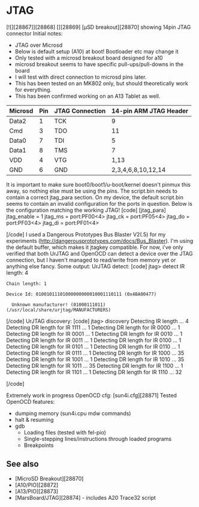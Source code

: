 # JTAG
[![][28867]][28868]
[][28869]
[µSD breakout][28870] showing 14pin JTAG connector
Initial notes: 
  * JTAG over Microsd
  * Below is default setup (A10) at boot! Bootloader etc may change it
  * Only tested with a microsd breakout board designed for a10
  * microsd breakout seems to have specific pull-ups/pull-downs in the board
  * I will test with direct connection to microsd pins later.
  * This has been tested on an MK802 only, but should theoretically work for everything.
  * This has been confirmed working on an A13 Tablet as well.

Microsd | Pin | JTAG Connection | 14-pin ARM JTAG Header   
---|---|---|---  
Data2 | 1 | TCK | 9   
Cmd | 3 | TDO | 11   
Data0 | 7 | TDI | 5   
Data1 | 8 | TMS | 7   
VDD | 4 | VTG | 1,13   
GND | 6 | GND |  2,3,4,6,8,10,12,14   
It is important to make sure boot0/boot1/u-boot/kernel doesn't pinmux this away, so nothing else must be using the pins. The script.bin needs to contain a correct jtag_para section. On my device, the default script.bin seems to contain an invalid configuration for the ports in question. Below is the configuration matching the working JTAG! 
[code] 
    [jtag_para]
    jtag_enable = 1
    jtag_ms = port:PF00<4><default><default><default>
    jtag_ck = port:PF05<4><default><default><default>
    jtag_do = port:PF03<4><default><default><default>
    jtag_di = port:PF01<4><default><default><default>
    
[/code]
I used a Dangerous Prototypes Bus Blaster V2(.5) for my experiments (<http://dangerousprototypes.com/docs/Bus_Blaster>). I'm using the default buffer, which makes it jtagkey compatible. For now, i've only verified that both UrJTAG and OpenOCD can detect a device over the JTAG connection, but I haven't managed to read/write from memory yet or anything else fancy. 
Some output: UrJTAG detect: 
[code] 
    jtag> detect
    IR length: 4
    
    Chain length: 1
    
    Device Id: 01001011101000000000010001110111 (0x4BA00477)
    
      Unknown manufacturer! (01000111011) (/usr/local/share/urjtag/MANUFACTURERS)
    
[/code]
UrJTAG discovery: 
[code] 
    jtag> discovery
    Detecting IR length ... 4
    Detecting DR length for IR 1111 ... 1
    Detecting DR length for IR 0000 ... 1
    Detecting DR length for IR 0001 ... 1
    Detecting DR length for IR 0010 ... 1
    Detecting DR length for IR 0011 ... 1
    Detecting DR length for IR 0100 ... 1
    Detecting DR length for IR 0101 ... 1
    Detecting DR length for IR 0110 ... 1
    Detecting DR length for IR 0111 ... 1
    Detecting DR length for IR 1000 ... 35
    Detecting DR length for IR 1001 ... 1
    Detecting DR length for IR 1010 ... 35
    Detecting DR length for IR 1011 ... 35
    Detecting DR length for IR 1100 ... 1
    Detecting DR length for IR 1101 ... 1
    Detecting DR length for IR 1110 ... 32
    
[/code]
  
Extremely work in progress OpenOCD cfg: 
[sun4i.cfg][28871]
Tested OpenOCD features: 
  * dumping memory (sun4i.cpu mdw commands)
  * halt & resuming
  * gdb 
    * Loading files (tested with fel-pio)
    * Single-stepping lines/instructions through loaded programs
    * Breakpoints

## See also
  * [MicroSD Breakout][28870]
  * [A10/PIO][28872]
  * [A13/PIO][28873]
  * [MarsBoard/JTAG][28874] \- includes A20 Trace32 script
